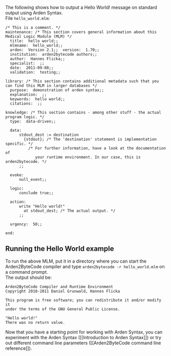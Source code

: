The following shows how to output a Hello World! message on standard output using Arden Syntax.  
File `hello_world.mlm`:

	/* This is a comment. */
	maintenance: /* This section covers general information about this Medical Logic Module (MLM) */
	  title:  hello world;;
	  mlmname:  hello_world;;
	  arden:  Version 2.1;;  version:  1.70;;
	  institution:  arden2bytecode authors;;
	  author:  Hannes Flicka;;
	  specialist:  ;;
	  date:  2011-09-08;;
	  validation:  testing;;

	library: /* This section contains additional metadata such that you can find this MLM in larger databases */
	  purpose:  demonstration of arden syntax;;
	  explanation:  ;;
	  keywords:  hello world;;
	  citations:  ;;

	knowledge: /* This section contains - among other stuff - the actual program logic. */
	  type:  data-driven;;

	  data:
	      stdout_dest := destination
	        {stdout}; /* The 'destination' statement is implementation specific. */
	          /* For further information, have a look at the documentation of 
	             your runtime environment. In our case, this is arden2bytecode. */
	      ;;

	  evoke:
	      null_event;; 
	  
	  logic:
	      conclude true;;

	  action:
	      write "Hello world!"
	        at stdout_dest; /* The actual output. */
	      ;;

	  urgency:  50;;

	end:

## Running the Hello World example

To run the above MLM, put it in a directory where you can start the Arden2ByteCode compiler and type `arden2bytecode -r hello_world.mlm` on a command prompt.  
The output should be:

	Arden2ByteCode Compiler and Runtime Environment
	Copyright 2010-2011 Daniel Grunwald, Hannes Flicka

	This program is free software; you can redistribute it and/or modify it
	under the terms of the GNU General Public License.

	"Hello world!"
	There was no return value.

Now that you have a starting point for working with Arden Syntax, you can experiment with the Arden Syntax ([[Introduction to Arden Syntax]]) or try out different command line parameters ([[Arden2ByteCode command line reference]]).